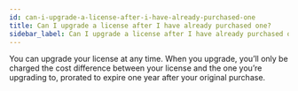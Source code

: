 ```yaml
---
id: can-i-upgrade-a-license-after-i-have-already-purchased-one
title: Can I upgrade a license after I have already purchased one?
sidebar_label: Can I upgrade a license after I have already purchased one?
---
```


You can upgrade your license at any time. When you upgrade, you’ll only be
charged the cost difference between your license and the one you’re upgrading
to, prorated to expire one year after your original purchase.
